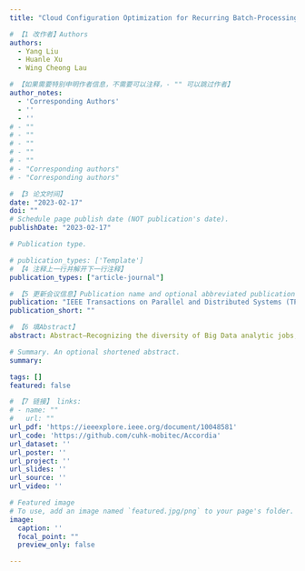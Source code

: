 ```yaml
---
title: "Cloud Configuration Optimization for Recurring Batch-Processing Applications"

# 【1 改作者】Authors
authors:
  - Yang Liu
  - Huanle Xu 
  - Wing Cheong Lau

# 【如果需要特别申明作者信息，不需要可以注释，- "" 可以跳过作者】
author_notes:
  - 'Corresponding Authors'
  - ''
  - ''
# - ""
# - ""
# - ""
# - ""
# - ""
# - "Corresponding authors"
# - "Corresponding authors"

# 【3 论文时间】
date: "2023-02-17"
doi: ""
# Schedule page publish date (NOT publication's date).
publishDate: "2023-02-17"

# Publication type.

# publication_types: ['Template']
# 【4 注释上一行并解开下一行注释】
publication_types: ["article-journal"]

# 【5 更新会议信息】Publication name and optional abbreviated publication name.
publication: "IEEE Transactions on Parallel and Distributed Systems (TPDS) 34(2)"
publication_short: ""

# 【6 填Abstract】
abstract: Abstract—Recognizing the diversity of Big Data analytic jobs, cloud providers offer a wide range of VM instance types or even clusters to cater for different use cases. The choice of cloud configurations can have a significant impact on the response time and running cost of batch-processing applications, which may need to be re-run regularly with cloud-scale resources. However, identifying the best cloud configuration with a low search cost is quite challenging due to i) the large and high-dimensional configuration space, ii) the time-varying cloud service cost (e.g., AWS Spot instances), and iii) job response time variation even given the same configuration. To tackle these challenges, we design and implement Accordia, a system that enables Adaptive Cloud Configuration Optimization for Recurring Data-Intensive Applications. By leveraging recent algorithmic advances in Gaussian Process UCB techniques, Accordia can unearth the cost-optimal configuration with a deadline constraint (i.e., maximum tolerated running time) under the time-varying cloud service cost. More importantly, Accordia manages to achieve a theoretical performance guarantee, sub-linearly increasing dynamic regret of the job completion cost. Using extensive trace-driven simulations and empirical measurements of our Kubernetes-based implementation, we demonstrate that Accordia can identify a near-cost-optimal configuration (i.e., within 10% of the optimum) after fewer than 20 runs from over 7000 candidate choices, which translates to a 2X-speedup and up to 17.9% cost-savings, when comparing to the state-of-the-art approach, CherryPick.

# Summary. An optional shortened abstract.
summary: 

tags: []
featured: false

# 【7 链接】 links:
# - name: ""
#   url: ""
url_pdf: 'https://ieeexplore.ieee.org/document/10048581'
url_code: 'https://github.com/cuhk-mobitec/Accordia'
url_dataset: ''
url_poster: ''
url_project: ''
url_slides: ''
url_source: ''
url_video: ''

# Featured image
# To use, add an image named `featured.jpg/png` to your page's folder. 
image:
  caption: ''
  focal_point: ""
  preview_only: false

---
```



